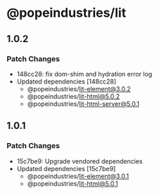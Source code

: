 # @popeindustries/lit

## 1.0.2

### Patch Changes

- 148cc28: fix dom-shim and hydration error log
- Updated dependencies [148cc28]
  - @popeindustries/lit-element@3.0.2
  - @popeindustries/lit-html@5.0.2
  - @popeindustries/lit-html-server@5.0.1

## 1.0.1

### Patch Changes

- 15c7be9: Upgrade vendored dependencies
- Updated dependencies [15c7be9]
  - @popeindustries/lit-element@3.0.1
  - @popeindustries/lit-html@5.0.1
